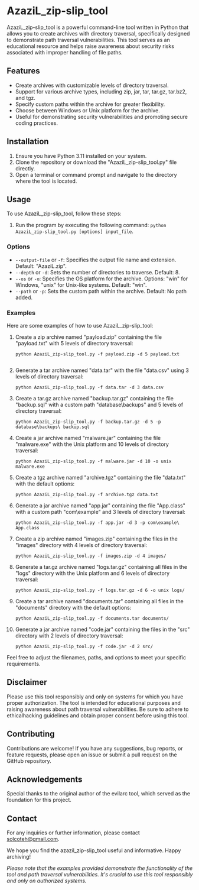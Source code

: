 # AzaziL_zip-slip_tool

AzaziL_zip-slip_tool is a powerful command-line tool written in Python that allows you to create archives with directory traversal, specifically designed to demonstrate path traversal vulnerabilities. This tool serves as an educational resource and helps raise awareness about security risks associated with improper handling of file paths.

## Features

- Create archives with customizable levels of directory traversal.
- Support for various archive types, including zip, jar, tar, tar.gz, tar.bz2, and tgz.
- Specify custom paths within the archive for greater flexibility.
- Choose between Windows or Unix platform for the archive.
- Useful for demonstrating security vulnerabilities and promoting secure coding practices.

## Installation

1. Ensure you have Python 3.11 installed on your system.
2. Clone the repository or download the "AzaziL_zip-slip_tool.py" file directly.
3. Open a terminal or command prompt and navigate to the directory where the tool is located.

## Usage

To use AzaziL_zip-slip_tool, follow these steps:

1. Run the program by executing the following command: `python AzaziL_zip-slip_tool.py [options] input_file`.

### Options

- `--output-file` or `-f`: Specifies the output file name and extension. Default: "AzaziL.zip".
- `--depth` or `-d`: Sets the number of directories to traverse. Default: 8.
- `--os` or `-o`: Specifies the OS platform for the archive. Options: "win" for Windows, "unix" for Unix-like systems. Default: "win".
- `--path` or `-p`: Sets the custom path within the archive. Default: No path added.

### Examples

Here are some examples of how to use AzaziL_zip-slip_tool:

1. Create a zip archive named "payload.zip" containing the file "payload.txt" with 5 levels of directory traversal:
   `````
   python AzaziL_zip-slip_tool.py -f payload.zip -d 5 payload.txt
   

2. Generate a tar archive named "data.tar" with the file "data.csv" using 3 levels of directory traversal:
   ````
   python AzaziL_zip-slip_tool.py -f data.tar -d 3 data.csv
   ````

3. Create a tar.gz archive named "backup.tar.gz" containing the file "backup.sql" with a custom path "database\backups\" and 5 levels of directory traversal:
   ````
   python AzaziL_zip-slip_tool.py -f backup.tar.gz -d 5 -p database\backups\ backup.sql
   ````

4. Create a jar archive named "malware.jar" containing the file "malware.exe" with the Unix platform and 10 levels of directory traversal:
   ````
   python AzaziL_zip-slip_tool.py -f malware.jar -d 10 -o unix malware.exe
   ````

5. Create a tgz archive named "archive.tgz" containing the file "data.txt" with the default options:
   ````
   python AzaziL_zip-slip_tool.py -f archive.tgz data.txt
   ````

6. Generate a jar archive named "app.jar" containing the file "App.class" with a custom path "com\example\" and 3 levels of directory traversal:
   ````
   python AzaziL_zip-slip_tool.py -f app.jar -d 3 -p com\example\ App.class
   ````

7. Create a zip archive named "images.zip" containing the files in the "images" directory with 4 levels of directory traversal:
   ````
   python AzaziL_zip-slip_tool.py -f images.zip -d 4 images/
   ````

8. Generate a tar.gz archive named "logs.tar.gz" containing all files in the "logs" directory with the Unix platform and 6 levels of directory traversal:
   ````
   python AzaziL_zip-slip_tool.py -f logs.tar.gz -d 6 -o unix logs/
   ````

9. Create a tar archive named "documents.tar" containing all files in the "documents" directory with the default options:
   ````
   python AzaziL_zip-slip_tool.py -f documents.tar documents/
   ````

10. Generate a jar archive named "code.jar" containing the files in the "src" directory with 2 levels of directory traversal:
    ```
    python AzaziL_zip-slip_tool.py -f code.jar -d 2 src/
    ```

Feel free to adjust the filenames, paths, and options to meet your specific requirements.

## Disclaimer

Please use this tool responsibly and only on systems for which you have proper authorization. The tool is intended for educational purposes and raising awareness about path traversal vulnerabilities. Be sure to adhere to ethicalhacking guidelines and obtain proper consent before using this tool.

## Contributing

Contributions are welcome! If you have any suggestions, bug reports, or feature requests, please open an issue or submit a pull request on the GitHub repository.

## Acknowledgements

Special thanks to the original author of the evilarc tool, which served as the foundation for this project.

## Contact

For any inquiries or further information, please contact [solcoteh@gmail.com](mailto:solcoteh@gmail.com).

We hope you find the azazil_zip-slip_tool useful and informative. Happy archiving!

*Please note that the examples provided demonstrate the functionality of the tool and path traversal vulnerabilities. It's crucial to use this tool responsibly and only on authorized systems.*
